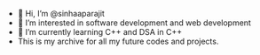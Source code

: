 - 👋 Hi, I’m @sinhaaparajit
- 👀 I’m interested in software development and web development
- 🌱 I’m currently learning C++ and DSA in C++
- This is my archive for all my future codes and projects.
<!---
sinhaaparajit/sinhaaparajit is a ✨ special ✨ repository because its `README.md` (this file) appears on your GitHub profile.
You can click the Preview link to take a look at your changes.
--->
